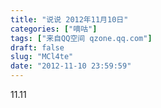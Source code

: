 ```yaml
---
title: "说说 2012年11月10日"
categories: ["嘀咕"]
tags: ["来自QQ空间 qzone.qq.com"]
draft: false
slug: "MCl4te"
date: "2012-11-10 23:59:59"
---
```


11.11
